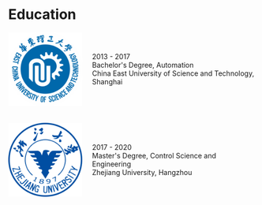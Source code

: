 # Education
<div style="display: flex; align-items: center;">
  <img src="images/ecust.svg" alt="Image" style="width: 150px; margin-right: 20px;"/>
  <p>
    2013 - 2017 <br> Bachelor's Degree, Automation <br> China East University of Science and Technology, Shanghai
  </p>
</div>

<br>
<br>

<div style="display: flex; align-items: center;">
  <img src="images/zju.svg" alt="Image" style="width: 150px; margin-right: 20px;"/>
  <p>
    2017 - 2020 <br> Master's Degree, Control Science and Engineering <br> Zhejiang University, Hangzhou
  </p>
</div>
